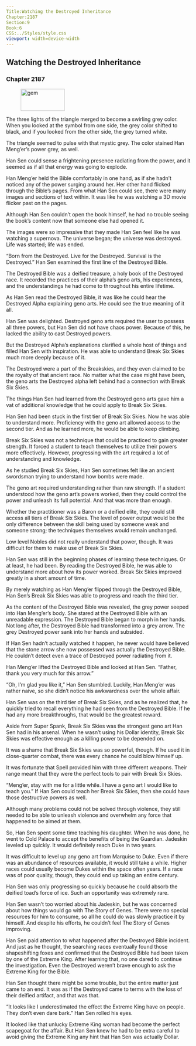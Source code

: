 ```yaml
---
Title:Watching the Destroyed Inheritance 
Chapter:2187 
Section:9 
Book:6 
CSS:../Styles/style.css 
viewport: width=device-width
---
```

  
## Watching the Destroyed Inheritance
### Chapter 2187
  
<figure>
	<img src="../Images/gem.gif" alt="gem" id="gem" width="120" height="60" />
</figure>
  

  
The three lights of the triangle merged to become a swirling grey color. When you looked at the symbol from one side, the grey color shifted to black, and if you looked from the other side, the grey turned white.

The triangle seemed to pulse with that mystic grey. The color stained Han Meng’er’s power grey, as well.

Han Sen could sense a frightening presence radiating from the power, and it seemed as if all that energy was going to explode.

Han Meng’er held the Bible comfortably in one hand, as if she hadn’t noticed any of the power surging around her. Her other hand flicked through the Bible’s pages. From what Han Sen could see, there were many images and sections of text within. It was like he was watching a 3D movie flicker past on the pages.

Although Han Sen couldn’t open the book himself, he had no trouble seeing the book’s content now that someone else had opened it.

The images were so impressive that they made Han Sen feel like he was watching a supernova. The universe began; the universe was destroyed. Life was started; life was ended.

“Born from the Destroyed. Live for the Destroyed. Survival is the Destroyed.” Han Sen examined the first line of the Destroyed Bible.

The Destroyed Bible was a deified treasure, a holy book of the Destroyed race. It recorded the practices of their alpha’s geno arts, his experiences, and the understandings he had come to throughout his entire lifetime.

As Han Sen read the Destroyed Bible, it was like he could hear the Destroyed Alpha explaining geno arts. He could see the true meaning of it all.

Han Sen was delighted. Destroyed geno arts required the user to possess all three powers, but Han Sen did not have chaos power. Because of this, he lacked the ability to cast Destroyed powers.

But the Destroyed Alpha’s explanations clarified a whole host of things and filled Han Sen with inspiration. He was able to understand Break Six Skies much more deeply because of it.

The Destroyed were a part of the Breakskies, and they even claimed to be the royalty of that ancient race. No matter what the case might have been, the geno arts the Destroyed alpha left behind had a connection with Break Six Skies.

The things Han Sen had learned from the Destroyed geno arts gave him a vat of additional knowledge that he could apply to Break Six Skies.

Han Sen had been stuck in the first tier of Break Six Skies. Now he was able to understand more. Proficiency with the geno art allowed access to the second tier. And as he learned more, he would be able to keep climbing.

Break Six Skies was not a technique that could be practiced to gain greater strength. It forced a student to teach themselves to utilize their powers more effectively. However, progressing with the art required a lot of understanding and knowledge.

As he studied Break Six Skies, Han Sen sometimes felt like an ancient swordsman trying to understand how bombs were made.

The geno art required understanding rather than raw strength. If a student understood how the geno art’s powers worked, then they could control the power and unleash its full potential. And that was more than enough.

Whether the practitioner was a Baron or a deified elite, they could still access all tiers of Break Six Skies. The level of power output would be the only difference between the skill being used by someone weak and someone strong; the techniques themselves would remain unchanged.

Low level Nobles did not really understand that power, though. It was difficult for them to make use of Break Six Skies.

Han Sen was still in the beginning phases of learning these techniques. Or at least, he had been. By reading the Destroyed Bible, he was able to understand more about how its power worked. Break Six Skies improved greatly in a short amount of time.

By merely watching as Han Meng’er flipped through the Destroyed Bible, Han Sen’s Break Six Skies was able to progress and reach the third tier.

As the content of the Destroyed Bible was revealed, the grey power seeped into Han Meng’er’s body. She stared at the Destroyed Bible with an unreadable expression. The Destroyed Bible began to morph in her hands. Not long after, the Destroyed Bible had transformed into a grey arrow. The grey Destroyed power sank into her hands and subsided.

If Han Sen hadn’t actually watched it happen, he never would have believed that the stone arrow she now possessed was actually the Destroyed Bible. He couldn’t detect even a trace of Destroyed power radiating from it.

Han Meng’er lifted the Destroyed Bible and looked at Han Sen. “Father, thank you very much for this arrow.”

“Oh, I’m glad you like it,” Han Sen stumbled. Luckily, Han Meng’er was rather naive, so she didn’t notice his awkwardness over the whole affair.

Han Sen was on the third tier of Break Six Skies, and as he realized that, he quickly tried to recall everything he had seen from the Destroyed Bible. If he had any more breakthroughs, that would be the greatest reward.

Aside from Super Spank, Break Six Skies was the strongest geno art Han Sen had in his arsenal. When he wasn’t using his Dollar identity, Break Six Skies was effective enough as a killing power to be depended on.

It was a shame that Break Six Skies was so powerful, though. If he used it in close-quarter combat, there was every chance he could blow himself up.

It was fortunate that Spell provided him with three different weapons. Their range meant that they were the perfect tools to pair with Break Six Skies.

“Meng’er, stay with me for a little while. I have a geno art I would like to teach you.” If Han Sen could teach her Break Six Skies, then she could have those destructive powers as well.

Although many problems could not be solved through violence, they still needed to be able to unleash violence and overwhelm any force that happened to be aimed at them.

So, Han Sen spent some time teaching his daughter. When he was done, he went to Cold Palace to accept the benefits of being the Guardian. Jadeskin leveled up quickly. It would definitely reach Duke in two years.

It was difficult to level up any geno art from Marquise to Duke. Even if there was an abundance of resources available, it would still take a while. Higher races could usually become Dukes within the space often years. If a race was of poor quality, though, they could end up taking an entire century.

Han Sen was only progressing so quickly because he could absorb the deified toad’s force of ice. Such an opportunity was extremely rare.

Han Sen wasn’t too worried about his Jadeskin, but he was concerned about how things would go with The Story of Genes. There were no special resources for him to consume, so all he could do was slowly practice it by himself. And despite his efforts, he couldn’t feel The Story of Genes improving.

Han Sen paid attention to what happened after the Destroyed Bible incident. And just as he thought, the searching races eventually found those shapeshifting foxes and confirmed that the Destroyed Bible had been taken by one of the Extreme King. After learning that, no one dared to continue the investigation. Even the Destroyed weren’t brave enough to ask the Extreme King for the Bible.

Han Sen thought there might be some trouble, but the entire matter just came to an end. It was as if the Destroyed came to terms with the loss of their deified artifact, and that was that.

“It looks like I underestimated the effect the Extreme King have on people. They don’t even dare bark.” Han Sen rolled his eyes.

It looked like that unlucky Extreme King woman had become the perfect scapegoat for the affair. But Han Sen knew he had to be extra careful to avoid giving the Extreme King any hint that Han Sen was actually Dollar.